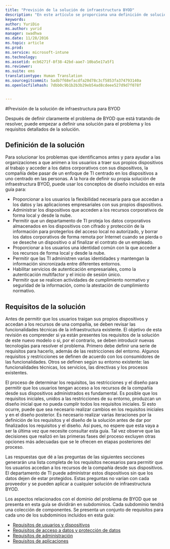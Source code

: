 ```yaml
---
title: "Previsión de la solución de infraestructura BYOD"
description: "En este artículo se proporciona una definición de solución para el escenario de Bring Your Own Device basándose en las elecciones que se realizaron durante el proceso de diseño."
keywords: 
author: YuriDio
ms.author: yurid
manager: swadhwa
ms.date: 11/28/2016
ms.topic: article
ms.prod: 
ms.service: microsoft-intune
ms.technology: 
ms.assetid: ecb6271f-8f38-42bd-aae7-10ba5e17a5f1
ms.reviewer: 
ms.suite: ems
translationtype: Human Translation
ms.sourcegitcommit: 5adb7f68efacdfa20d78c3cf5853fa374793140a
ms.openlocfilehash: 7dbb0c9b1b2b3b29eb54ad8cdeee527d9d7f078f


---
```


#<a name="envisioning-the-byod-infrastructure-solution"></a>Previsión de la solución de infraestructura para BYOD

Después de definir claramente el problema de BYOD que está tratando de resolver, puede empezar a definir una solución para el problema y los requisitos detallados de la solución.

## <a name="solution-definition"></a>Definición de la solución

Para solucionar los problemas que identificamos antes y para ayudar a las organizaciones a que animen a los usuarios a traer sus propios dispositivos al trabajo y acceder a los datos corporativos con sus dispositivos, la compañía debe pasar de un enfoque de TI centrado en los dispositivos a uno centrado en las personas. A la hora de definir su propia solución de infraestructura BYOD, puede usar los conceptos de diseño incluidos en esta guía para:

- Proporcionar a los usuarios la flexibilidad necesaria para que accedan a los datos y las aplicaciones empresariales con sus propios dispositivos.
- Administrar los dispositivos que acceden a los recursos corporativos de forma local y desde la nube.
- Permitir que un departamento de TI proteja los datos corporativos almacenados en los dispositivos con cifrado y protección de la información para protegerlos del acceso local no autorizado, y borrar los datos corporativos de forma remota por Internet cuando se pierda o se deseche un dispositivo o al finalizar el contrato de un empleado.
- Proporcionar a los usuarios una identidad común con la que acceder a los recursos de forma local y desde la nube.
- Permitir que las TI administren varias identidades y mantengan la información sincronizada entre diferentes entornos.
- Habilitar servicios de autenticación empresariales, como la autenticación multifactor y el inicio de sesión único.
- Permitir que se realicen actividades de cumplimiento normativo y seguridad de la información, como la atestación de cumplimiento normativo.

## <a name="solution-requirements"></a>Requisitos de la solución

Antes de permitir que los usuarios traigan sus propios dispositivos y accedan a los recursos de una compañía, se deben revisar las funcionalidades técnicas de la infraestructura existente. El objetivo de esta revisión es comprender si ya están presentes los requisitos de la solución de este nuevo modelo o si, por el contrario, se deben introducir nuevas tecnologías para resolver el problema. Primero debe definir una serie de requisitos para hacerlo, además de las restricciones del entorno. Algunos requisitos y restricciones se definen de acuerdo con los consumidores de las funcionalidades. Otros se definen según su entorno existente: las funcionalidades técnicas, los servicios, las directivas y los procesos existentes.

El proceso de determinar los requisitos, las restricciones y el diseño para permitir que los usuarios tengan acceso a los recursos de la compañía desde sus dispositivos administrados es fundamental. Es posible que los requisitos iniciales, unidos a las restricciones de su entorno, produzcan un diseño inicial que no pueda cumplir todos los requisitos iniciales. Si esto ocurre, puede que sea necesario realizar cambios en los requisitos iniciales y en el diseño posterior. Es necesario realizar varias iteraciones por la definición de los requisitos y el diseño de la solución antes de dar por finalizados los requisitos y el diseño. Así pues, no espere que esta vaya a ser la última vez que necesite consultar esta guía. Tal vez observe que las decisiones que realizó en las primeras fases del proceso excluyen otras opciones más adecuadas que se le ofrecen en etapas posteriores del proceso.

Las respuestas que dé a las preguntas de las siguientes secciones generarán una lista completa de los requisitos necesarios para permitir que los usuarios accedan a los recursos de la compañía desde sus dispositivos. El departamento de TI puede administrar estos dispositivos sin que los datos dejen de estar protegidos. Estas preguntas no varían con cada proveedor y se pueden aplicar a cualquier solución de infraestructura BYOD.

Los aspectos relacionados con el dominio del problema de BYOD que se presenta en esta guía se dividirán en subdominios. Cada subdominio tendrá una colección de componentes. Se presenta un conjunto de requisitos para cada uno de los subdominios incluidos en esta guía:

- [Requisitos de usuarios y dispositivos](byod-user-device-reqs.md)
- [Requisitos de acceso a datos y protección de datos](byod-data-access-protection-reqs.md)
- [Requisitos de administración](byod-management-reqs.md)
- [Requisitos de aplicaciones](byod-app-reqs.md)



<!--HONumber=Nov16_HO4-->



